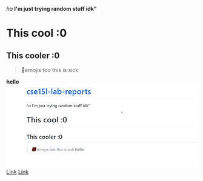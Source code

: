 *ha*
**I'm just trying random stuff idk"**
# This cool :0
## This cooler :0
> 💯emojis too this is sick

**hello**
![image](Ss.png)
[Link](https://jgong7.github.io/cse15l-lab-reports/lab-report-1-week-2.html)
[Link](https://jgong7.github.io/cse15l-lab-reports/lab-report-2-week-4.html)
